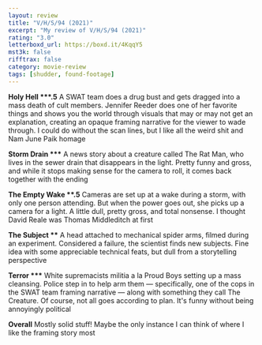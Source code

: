 ```yaml
---
layout: review
title: "V/H/S/94 (2021)"
excerpt: "My review of V/H/S/94 (2021)"
rating: "3.0"
letterboxd_url: https://boxd.it/4KqqY5
mst3k: false
rifftrax: false
category: movie-review
tags: [shudder, found-footage]
---
```


<b>Holy Hell \*\*\*.5</b>
A SWAT team does a drug bust and gets dragged into a mass death of cult members. Jennifer Reeder does one of her favorite things and shows you the world through visuals that may or may not get an explanation, creating an opaque framing narrative for the viewer to wade through. I could do without the scan lines, but I like all the weird shit and Nam June Paik homage

<b>Storm Drain \*\*\*</b>
A news story about a creature called The Rat Man, who lives in the sewer drain that disappears in the light. Pretty funny and gross, and while it stops making sense for the camera to roll, it comes back together with the ending

<b>The Empty Wake \*\*.5</b>
Cameras are set up at a wake during a storm, with only one person attending. But when the power goes out, she picks up a camera for a light. A little dull, pretty gross, and total nonsense. I thought David Reale was Thomas Middleditch at first

<b>The Subject \*\*</b>
A head attached to mechanical spider arms, filmed during an experiment. Considered a failure, the scientist finds new subjects. Fine idea with some appreciable technical feats, but dull from a storytelling perspective

<b>Terror \*\*\*</b>
White supremacists militia a la Proud Boys setting up a mass cleansing. Police step in to help arm them — specifically, one of the cops in the SWAT team framing narrative — along with something they call The Creature. Of course, not all goes according to plan. It's funny without being annoyingly political

<b>Overall</b>
Mostly solid stuff! Maybe the only instance I can think of where I like the framing story most
